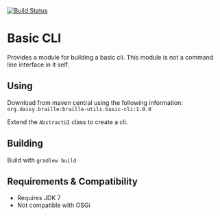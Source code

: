 [![Build Status](https://travis-ci.org/brailleapps/braille-utils.basic-cli.svg?branch=master)](https://travis-ci.org/brailleapps/braille-utils.basic-cli)

# Basic CLI #
Provides a module for building a basic cli. This module is not a command line interface in it self.

## Using ##
Download from maven central using the following information: `org.daisy.braille:braille-utils.basic-cli:1.0.0`

Extend the `AbstractUI` class to create a cli.

## Building ##
Build with `gradlew build`

## Requirements & Compatibility ##
- Requires JDK 7
- Not compatible with OSGi